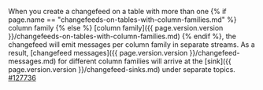 When you create a changefeed on a table with more than one {% if page.name == "changefeeds-on-tables-with-column-families.md" %} column family {% else %} [column family]({{ page.version.version }}/changefeeds-on-tables-with-column-families.md) {% endif %}, the changefeed will emit messages per column family in separate streams. As a result, [changefeed messages]({{ page.version.version }}/changefeed-messages.md) for different column families will arrive at the [sink]({{ page.version.version }}/changefeed-sinks.md) under separate topics. [#127736](https://github.com/cockroachdb/cockroach/issues/127736)
